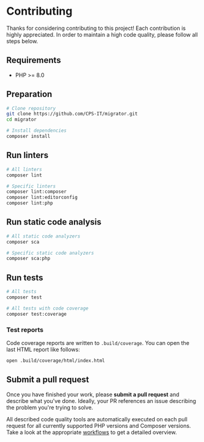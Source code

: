 # Contributing

Thanks for considering contributing to this project! Each contribution is
highly appreciated. In order to maintain a high code quality, please follow
all steps below.

## Requirements

- PHP >= 8.0

## Preparation

```bash
# Clone repository
git clone https://github.com/CPS-IT/migrator.git
cd migrator

# Install dependencies
composer install
```

## Run linters

```bash
# All linters
composer lint

# Specific linters
composer lint:composer
composer lint:editorconfig
composer lint:php
```

## Run static code analysis

```bash
# All static code analyzers
composer sca

# Specific static code analyzers
composer sca:php
```

## Run tests

```bash
# All tests
composer test

# All tests with code coverage
composer test:coverage
```

### Test reports

Code coverage reports are written to `.build/coverage`. You can open the
last HTML report like follows:

```bash
open .build/coverage/html/index.html
```

## Submit a pull request

Once you have finished your work, please **submit a pull request** and describe
what you've done. Ideally, your PR references an issue describing the problem
you're trying to solve.

All described code quality tools are automatically executed on each pull request
for all currently supported PHP versions and Composer versions. Take a look at
the appropriate [workflows][1] to get a detailed overview.

[1]: .github/workflows
